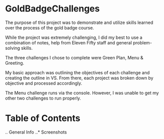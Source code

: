 # GoldBadgeChallenges

The purpose of this project was to demonstrate and utilize skills learned over the process of the gold badge course. 

While the project was extremely challenging, I did my best to use a combination of notes, help from Eleven Fifty staff and general problem-solving skills. 

The three challenges I chose to complete were Green Plan, Menu & Greeting. 

My basic approach was outlining the objectives of each challenge and creating the outline in VS. From there, each project was broken down by objective and processed accordingly. 

The Menu challenge runs via the console. However, I was unable to get my other two challenges to run properly. 

# Table of Contents

.. General Info
..* Screenshots

